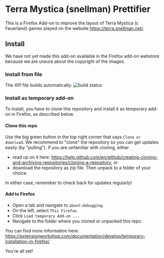 # Terra Mystica (snellman) Prettifier

This is a Firefox Add-on to improve the layout of Terra Mystica (c Feuerland) games played on the website https://terra.snellman.net/.

## Install

We have not yet made this add-on available in the Firefox add-on webstore because we are unsure about the copyright of the images.

### Install from file

The XPI file builds automatically:
<img src="https://github.com/rarusel/terra-snellman/workflows/build%20%26%20sign%20%26%20publish/badge.svg" alt="build status" />

### Install as temporary add-on

To install, you have to clone this repository and install it as temporary add-on in Firefox, as described below.

#### Clone this repo

Use the big green button in the top right corner that says `Clone or download`.
We recommend to "clone" the repository so you can get updates easily (by "pulling").
If you are unfamiliar with cloning, either
- read up on it here: https://help.github.com/en/github/creating-cloning-and-archiving-repositories/cloning-a-repository, or
- download the repository as zip file.
Then unpack to a folder of your choice.

In either case, remember to check back for updates regularly!

#### Add to Firefox

- Open a tab and navigate to `about:debugging`.
- On the left, select `This Firefox`.
- Click `Load temporary Add-on ...`
- Navigate to the folder where you cloned or unpacked this repo.

You can find more information here: https://extensionworkshop.com/documentation/develop/temporary-installation-in-firefox/

You're all set!
